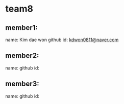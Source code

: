 # team8
## member1:
name: Kim dae won
github id: kdwon0811@naver.com

## member2:
name:
github id:

## member3:
name:
github id:
